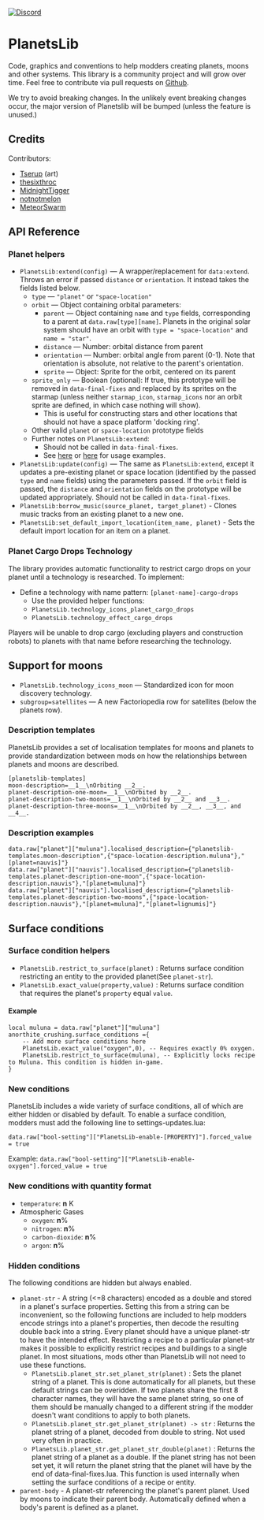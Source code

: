 [![Discord](https://img.shields.io/badge/Discord-%235865F2.svg?style=for-the-badge&logo=discord&logoColor=white)](https://discord.gg/VuVhYUBbWE)

# PlanetsLib

Code, graphics and conventions to help modders creating planets, moons and other systems. This library is a community project and will grow over time. Feel free to contribute via pull requests on [Github](https://github.com/danielmartin0/PlanetsLib).

We try to avoid breaking changes. In the unlikely event breaking changes occur, the major version of Planetslib will be bumped (unless the feature is unused.)

## Credits

Contributors:

* [Tserup](https://mods.factorio.com/user/Tserup) (art)
* [thesixthroc](https://mods.factorio.com/user/thesixthroc)
* [MidnightTigger](https://mods.factorio.com/user/Midnighttigger)
* [notnotmelon](https://mods.factorio.com/user/notnotmelon)
* [MeteorSwarm](https://mods.factorio.com/user/MeteorSwarm)

## API Reference

### Planet helpers

* `PlanetsLib:extend(config)` — A wrapper/replacement for `data:extend`. Throws an error if passed `distance` or `orientation`. It instead takes the fields listed below.
    * `type` — `"planet"` or `"space-location"`
    * `orbit` — Object containing orbital parameters:
        * `parent` — Object containing `name` and `type` fields, corresponding to a parent at `data.raw[type][name]`. Planets in the original solar system should have an orbit with `type = "space-location"` and `name = "star"`.
        * `distance` — Number: orbital distance from parent
        * `orientation` — Number: orbital angle from parent (0-1). Note that orientation is absolute, not relative to the parent's orientation.
        * `sprite` — Object: Sprite for the orbit, centered on its parent
    * `sprite_only` — Boolean (optional): If true, this prototype will be removed in `data-final-fixes` and replaced by its sprites on the starmap (unless neither `starmap_icon`, `starmap_icons` nor an orbit sprite are defined, in which case nothing will show).
        * This is useful for constructing stars and other locations that should not have a space platform 'docking ring'.
    * Other valid `planet` or `space-location` prototype fields
    * Further notes on `PlanetsLib:extend`:
        * Should not be called in `data-final-fixes`.
        * See [here](https://github.com/danielmartin0/Cerys-Moon-of-Fulgora/blob/main/prototypes/planet/planet.lua) or [here](https://github.com/danielmartin0/PlanetsLib/issues/12#issuecomment-2585484116) for usage examples.
* `PlanetsLib:update(config)` — The same as `PlanetsLib:extend`, except it updates a pre-existing planet or space location (identified by the passed `type` and `name` fields) using the parameters passed. If the `orbit` field is passed, the `distance` and `orientation` fields on the prototype will be updated appropriately. Should not be called in `data-final-fixes`.
* `PlanetsLib:borrow_music(source_planet, target_planet)` - Clones music tracks from an existing planet to a new one.
* `PlanetsLib:set_default_import_location(item_name, planet)` - Sets the default import location for an item on a planet.

### Planet Cargo Drops Technology

The library provides automatic functionality to restrict cargo drops on your planet until a technology is researched. To implement:

* Define a technology with name pattern: `[planet-name]-cargo-drops`
    * Use the provided helper functions:
    * `PlanetsLib.technology_icons_planet_cargo_drops`
    * `PlanetsLib.technology_effect_cargo_drops`

Players will be unable to drop cargo (excluding players and construction robots) to planets with that name before researching the technology.

## Support for moons

* `PlanetsLib.technology_icons_moon` — Standardized icon for moon discovery technology.
* `subgroup=satellites` — A new Factoriopedia row for satellites (below the planets row).

### Description templates

PlanetsLib provides a set of localisation templates for moons and planets to provide standardization between mods on how the relationships between planets and moons are described.

```
[planetslib-templates] 
moon-description=__1__\nOrbiting __2__.
planet-description-one-moon=__1__\nOrbited by __2__.
planet-description-two-moons=__1__\nOrbited by __2__ and __3__.
planet-description-three-moons=__1__\nOrbited by __2__, __3__, and __4__.
```

### Description examples
```
data.raw["planet"]["muluna"].localised_description={"planetslib-templates.moon-description",{"space-location-description.muluna"},"[planet=nauvis]"}
data.raw["planet"]["nauvis"].localised_description={"planetslib-templates.planet-description-one-moon",{"space-location-description.nauvis"},"[planet=muluna]"}
data.raw["planet"]["nauvis"].localised_description={"planetslib-templates.planet-description-two-moons",{"space-location-description.nauvis"},"[planet=muluna]","[planet=lignumis]"}
```

## Surface conditions

### Surface condition helpers

* `PlanetsLib.restrict_to_surface(planet)` : Returns surface condition restricting an entity to the provided planet(See `planet-str`).
* `PlanetsLib.exact_value(property,value)` : Returns surface condition that requires the planet's `property` equal `value`.

#### Example
```
local muluna = data.raw["planet"]["muluna"]
anorthite_crushing.surface_conditions ={
    -- Add more surface conditions here
    PlanetsLib.exact_value("oxygen",0), -- Requires exactly 0% oxygen.
    PlanetsLib.restrict_to_surface(muluna), -- Explicitly locks recipe to Muluna. This condition is hidden in-game.
}
```
### New conditions

PlanetsLib includes a wide variety of surface conditions, all of which are either hidden or disabled by default. To enable a surface condition, modders must add the following line to settings-updates.lua:

`data.raw["bool-setting"]["PlanetsLib-enable-[PROPERTY]"].forced_value = true`

Example: `data.raw["bool-setting"]["PlanetsLib-enable-oxygen"].forced_value = true`

### New conditions with quantity format
* `temperature`: __n__ K
* Atmospheric Gases
  * `oxygen`: __n__%
  * `nitrogen`: __n__%
  * `carbon-dioxide`: __n__%
  * `argon`: __n__%

### Hidden conditions

The following conditions are hidden but always enabled. 

* `planet-str` - A string (<=8 characters) encoded as a double and stored in a planet's surface properties. Setting this from a string can be inconvenient, so the following functions are included to help modders encode strings into a planet's properties, then decode the resulting double back into a string. Every planet should have a unique planet-str to have the intended effect. Restricting a recipe to a particular planet-str makes it possible to explicitly restrict recipes and buildings to a single planet. In most situations, mods other than PlanetsLib will not need to use these functions.
  * `PlanetsLib.planet_str.set_planet_str(planet)` : Sets the planet string of a planet. This is done automatically for all planets, but these default strings can be overidden. If two planets share the first 8 character names, they will have the same planet string, so one of them should be manually changed to a different string if the modder doesn't want conditions to apply to both planets.
  * `PlanetsLib.planet_str.get_planet_str(planet) -> str` : Returns the planet string of a planet, decoded from double to string. Not used very often in practice.
  * `PlanetsLib.planet_str.get_planet_str_double(planet)` : Returns the planet string of a planet as a double. If the planet string has not been set yet, it will return the planet string that the planet will have by the end of data-final-fixes.lua. This function is used internally when setting the surface conditions of a recipe or entity.
* `parent-body` - A planet-str referencing the planet's parent planet. Used by moons to indicate their parent body. Automatically defined when a body's parent is defined as a planet.

